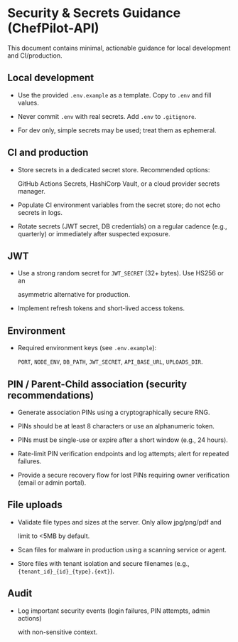 # Security & Secrets Guidance (ChefPilot-API)

This document contains minimal, actionable guidance for local development and CI/production.

## Local development

- Use the provided `.env.example` as a template. Copy to `.env` and fill values.

- Never commit `.env` with real secrets. Add `.env` to `.gitignore`.

- For dev only, simple secrets may be used; treat them as ephemeral.

## CI and production

- Store secrets in a dedicated secret store. Recommended options:

  GitHub Actions Secrets, HashiCorp Vault, or a cloud provider secrets manager.

- Populate CI environment variables from the secret store; do not echo secrets in logs.

- Rotate secrets (JWT secret, DB credentials) on a regular cadence (e.g., quarterly) or immediately after suspected exposure.

## JWT

- Use a strong random secret for `JWT_SECRET` (32+ bytes). Use HS256 or an

  asymmetric alternative for production.

- Implement refresh tokens and short-lived access tokens.

## Environment

- Required environment keys (see `.env.example`):

  `PORT`, `NODE_ENV`, `DB_PATH`, `JWT_SECRET`, `API_BASE_URL`, `UPLOADS_DIR`.

## PIN / Parent-Child association (security recommendations)

- Generate association PINs using a cryptographically secure RNG.

- PINs should be at least 8 characters or use an alphanumeric token.

- PINs must be single-use or expire after a short window (e.g., 24 hours).

- Rate-limit PIN verification endpoints and log attempts; alert for repeated failures.

- Provide a secure recovery flow for lost PINs requiring owner verification (email or admin portal).

## File uploads

- Validate file types and sizes at the server. Only allow jpg/png/pdf and

  limit to <5MB by default.

- Scan files for malware in production using a scanning service or agent.

- Store files with tenant isolation and secure filenames (e.g., `{tenant_id}_{id}_{type}.{ext}`).

## Audit

- Log important security events (login failures, PIN attempts, admin actions)

  with non-sensitive context.

